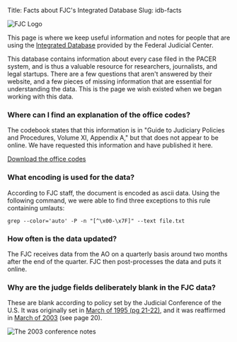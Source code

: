 Title: Facts about FJC's Integrated Database 
Slug: idb-facts

<div class="right-image">
    <img src="{filename}/images/fjc-logo.png"
         alt="FJC Logo"
         class="img-responsive border">
</div>

<script src="/js/anchor.min.js"></script>
<script type="text/javascript">
    anchors.options = {
            'visible': 'touch',
            'class': 'anchor',
            'truncate': 20
        };
    document.addEventListener("DOMContentLoaded", function(event) {
        anchors.add();
    });
</script>


<p class="lead">This page is where we keep useful information and notes for people that are using the <a href="https://www.fjc.gov/research/idb">Integrated Database</a> provided by the Federal Judicial Center.</p>

This database contains information about every case filed in the PACER system, and is thus a valuable resource for researchers, journalists, and legal startups. There are a few questions that aren't answered by their website, and a few pieces of missing information that are essential for understanding the data. This is the page we wish existed when we began working with this data.


### Where can I find an explanation of the office codes?

The codebook states that this information is in "Guide to Judiciary Policies and Procedures, Volume XI, Appendix A," but that does not appear to be online. We have requested this information and have published it here.

<a href="/xlsx/fjc/integrated-database/office-codes.xlsx"
   class="btn btn-lg btn-primary">Download the office codes</a>
    
       
### What encoding is used for the data?

According to FJC staff, the document is encoded as ascii data. Using the following command, we were able to find three exceptions to this rule containing umlauts:
    
    grep --color='auto' -P -n "[^\x00-\x7F]" --text file.txt
     
        
### How often is the data updated?

The FJC receives data from the AO on a quarterly basis around two months after the end of the quarter. FJC then post-processes the data and puts it online.


### Why are the judge fields deliberately blank in the FJC data?

These are blank according to policy set by the Judicial Conference of the U.S. It was originally set in [March of 1995 (pg 21-22)][031995], and it was reaffirmed in [March of 2003][032003] (see page 20).

<div class="text-center">
    <img src="{filename}/images/judge-specific-data.png"
         alt="The 2003 conference notes"
         class="img-responsive border"/>
</div>
    
    
[031995]: {filename}/pdf/judicial-conference-proceedings/1995-03.pdf 
[032003]: {filename}/pdf/judicial-conference-proceedings/2003-03.pdf
